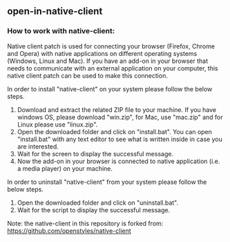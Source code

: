 ## open-in-native-client

### How to work with native-client:

Native client patch is used for connecting your browser (Firefox, Chrome and Opera) with native applications on different operating systems (Windows, Linux and Mac). If you have an add-on in your browser that needs to communicate with an external application on your computer, this native client patch can be used to make this connection.

In order to install "native-client" on your system please follow the below steps.

1. Download and extract the related ZIP file to your machine. If you have windows OS, please download "win.zip", for Mac, use "mac.zip" and for Linux please use "linux.zip".
2. Open the downloaded folder and click on "install.bat". You can open "install.bat" with any text editor to see what is written inside in case you are interested.
3. Wait for the screen to display the successful message.
4. Now the add-on in your browser is connected to native application (i.e. a media player) on your machine.

In order to uninstall "native-client" from your system please follow the below steps.

1. Open the downloaded folder and click on "uninstall.bat".
2. Wait for the script to display the successful message.

Note: the native-client in this repository is forked from: https://github.com/openstyles/native-client
